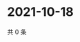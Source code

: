 # 2021-10-18

共 0 条

<!-- BEGIN WEIBO -->
<!-- 最后更新时间 Mon Oct 18 2021 05:00:29 GMT+0800 (China Standard Time) -->

<!-- END WEIBO -->
